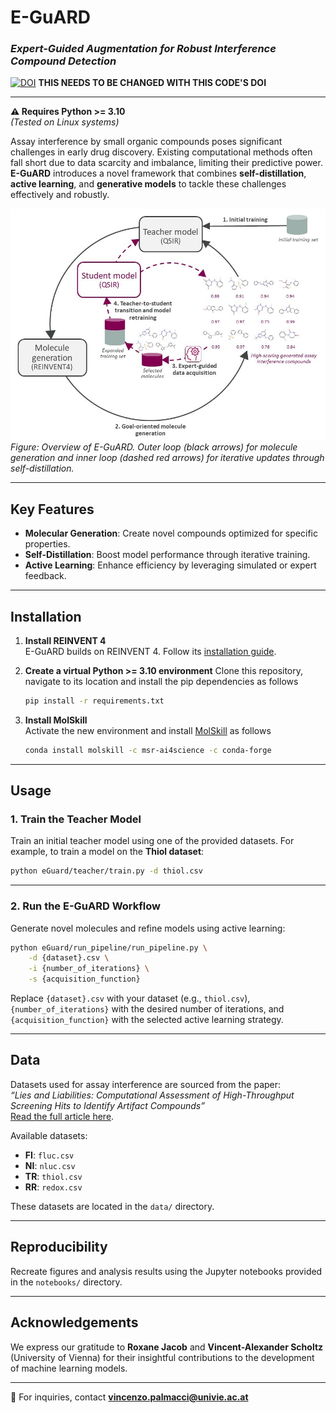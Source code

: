 # **E-GuARD**  
### *Expert-Guided Augmentation for Robust Interference Compound Detection*  

[![DOI](https://zenodo.org/badge/DOI/10.5281/zenodo.14166168.svg)](https://doi.org/10.5281/zenodo.14166168) **THIS NEEDS TO BE CHANGED WITH THIS CODE'S DOI**

---

**⚠️ Requires Python >= 3.10**  
*(Tested on Linux systems)*  

Assay interference by small organic compounds poses significant challenges in early drug discovery. Existing computational methods often fall short due to data scarcity and imbalance, limiting their predictive power. **E-GuARD** introduces a novel framework that combines **self-distillation**, **active learning**, and **generative models** to tackle these challenges effectively and robustly.  

![E-GuARD Workflow Overview](E-GUARD.jpg)  
*Figure: Overview of E-GuARD. Outer loop (black arrows) for molecule generation and inner loop (dashed red arrows) for iterative updates through self-distillation.*

---

## **Key Features**  
- **Molecular Generation**: Create novel compounds optimized for specific properties.  
- **Self-Distillation**: Boost model performance through iterative training.  
- **Active Learning**: Enhance efficiency by leveraging simulated or expert feedback.  

---

## **Installation**  

1. **Install REINVENT 4**  
   E-GuARD builds on REINVENT 4. Follow its [installation guide](https://github.com/MolecularAI/REINVENT4).  

2. **Create a virtual Python >= 3.10 environment**
   Clone this repository, navigate to its location and install the pip dependencies as follows
   ```bash
   pip install -r requirements.txt
   ```

3. **Install MolSkill**  
   Activate the new environment and install [MolSkill](https://github.com/microsoft/molskill) as follows
   ```bash
   conda install molskill -c msr-ai4science -c conda-forge
   ```

<!---
4. **Activate the REINVENT Environment**  
   Once REINVENT 4 is installed, activate its environment:  
   ```bash
   conda activate reinvent4
   ```  
--->
---

## **Usage**  

### 1. **Train the Teacher Model**  
Train an initial teacher model using one of the provided datasets. For example, to train a model on the **Thiol dataset**:  
```bash
python eGuard/teacher/train.py -d thiol.csv
```  

---

### 2. **Run the E-GuARD Workflow**  
Generate novel molecules and refine models using active learning:  
```bash
python eGuard/run_pipeline/run_pipeline.py \
    -d {dataset}.csv \
    -i {number_of_iterations} \
    -s {acquisition_function}
```  
Replace `{dataset}.csv` with your dataset (e.g., `thiol.csv`), `{number_of_iterations}` with the desired number of iterations, and `{acquisition_function}` with the selected active learning strategy.  

---

## **Data**  
Datasets used for assay interference are sourced from the paper:  
*“Lies and Liabilities: Computational Assessment of High-Throughput Screening Hits to Identify Artifact Compounds”*  
[Read the full article here](https://pubs-acs-org.uaccess.univie.ac.at/doi/full/10.1021/acs.jmedchem.3c00482).  

Available datasets:  
- **FI**: `fluc.csv`  
- **NI**: `nluc.csv`  
- **TR**: `thiol.csv`  
- **RR**: `redox.csv`  

These datasets are located in the `data/` directory.  

---

## **Reproducibility**  
Recreate figures and analysis results using the Jupyter notebooks provided in the `notebooks/` directory.  

---

## **Acknowledgements**  
We express our gratitude to **Roxane Jacob** and **Vincent-Alexander Scholtz** (University of Vienna) for their insightful contributions to the development of machine learning models.  

---

📧 For inquiries, contact **[vincenzo.palmacci@univie.ac.at](mailto:vincenzo.palmacci@univie.ac.at)**  
